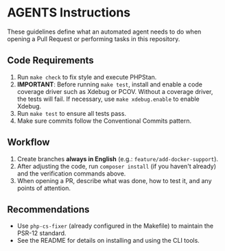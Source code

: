 # AGENTS Instructions

These guidelines define what an automated agent needs to do when opening a Pull Request or performing tasks in this repository.

## Code Requirements
1. Run `make check` to fix style and execute PHPStan.
2. **IMPORTANT**: Before running `make test`, install and enable a code coverage driver such as Xdebug or PCOV. Without a coverage driver, the tests will fail. If necessary, use `make xdebug.enable` to enable Xdebug.
3. Run `make test` to ensure all tests pass.
4. Make sure commits follow the Conventional Commits pattern.

## Workflow
1. Create branches **always in English** (e.g.: `feature/add-docker-support`).
2. After adjusting the code, run `composer install` (if you haven't already) and the verification commands above.
3. When opening a PR, describe what was done, how to test it, and any points of attention.

## Recommendations
- Use `php-cs-fixer` (already configured in the Makefile) to maintain the PSR-12 standard.
- See the README for details on installing and using the CLI tools.

